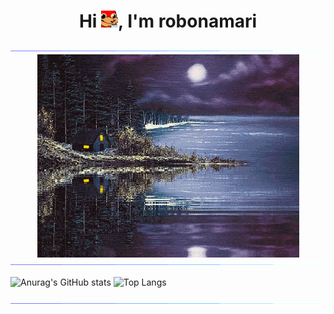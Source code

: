 <h1 align="center">Hi <img src="Coffee_duck.png" alt="اردک قهوه" width="27" height="27" />, I'm robonamari</h1>

<div>
<img src="Color_bar.gif">
    
<div align="center">
<img align="center" src="cabin.gif" alt="کلبه" width="419" height="325"/>
</div>

<img src="Color_bar.gif">
    
![Anurag's GitHub stats](https://github-readme-stats.vercel.app/api?username=robonamari&show_icons=true&theme=transparent)
![Top Langs](https://github-readme-stats.vercel.app/api/top-langs/?username=robonamari&show_icons=true&theme=transparent)

<img src="Color_bar.gif">
</div>
